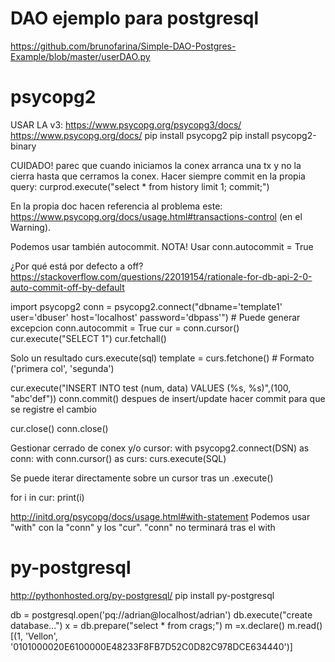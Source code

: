 # DAO ejemplo para postgresql
https://github.com/brunofarina/Simple-DAO-Postgres-Example/blob/master/userDAO.py


# psycopg2
USAR LA v3: https://www.psycopg.org/psycopg3/docs/
https://www.psycopg.org/docs/
pip install psycopg2
pip install psycopg2-binary

CUIDADO! parec que cuando iniciamos la conex arranca una tx y no la cierra hasta que cerramos la conex.
Hacer siempre commit en la propia query:
curprod.execute("select * from history limit 1; commit;")

En la propia doc hacen referencia al problema este:
https://www.psycopg.org/docs/usage.html#transactions-control (en el Warning).

Podemos usar también autocommit.
NOTA!
Usar conn.autocommit = True


¿Por qué está por defecto a off?
https://stackoverflow.com/questions/22019154/rationale-for-db-api-2-0-auto-commit-off-by-default


import psycopg2
conn = psycopg2.connect("dbname='template1' user='dbuser' host='localhost' password='dbpass'")  # Puede generar excepcion
conn.autocommit = True
cur = conn.cursor()
cur.execute("SELECT 1")
cur.fetchall()

Solo un resultado
curs.execute(sql)
template = curs.fetchone()  # Formato ('primera col', 'segunda')


cur.execute("INSERT INTO test (num, data) VALUES (%s, %s)",(100, "abc'def"))
conn.commit()
  despues de insert/update hacer commit para que se registre el cambio

cur.close()
conn.close()

Gestionar cerrado de conex y/o cursor:
with psycopg2.connect(DSN) as conn:
    with conn.cursor() as curs:
        curs.execute(SQL)


Se puede iterar directamente sobre un cursor tras un .execute()

for i in cur:
  print(i)


http://initd.org/psycopg/docs/usage.html#with-statement
Podemos usar "with" con la "conn" y los "cur".
"conn" no terminará tras el with




# py-postgresql
http://pythonhosted.org/py-postgresql/
pip install py-postgresql

db = postgresql.open('pq://adrian@localhost/adrian')
db.execute("create database...")
x = db.prepare("select * from crags;")
m =x.declare()
m.read()
[(1, 'Vellon', '0101000020E6100000E48233F8FB7D52C0D82C978DCE634440')]


